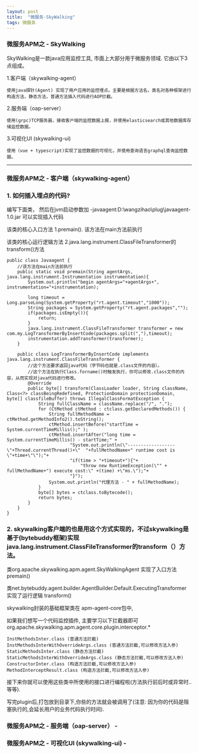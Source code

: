 ```yaml
---
layout: post
title:  "微服务-SkyWalking"
tags: 微服务
---
```



### 微服务APM之 - SkyWalking
    
SkyWalking是一款java应用监控工具, 市面上大部分用于微服务领域. 它由以下3点组成。

1.客户端（skywalking-agent）

    使用java探针(Agent) 实现了用户应用的监控埋点。主要是根据方法名，类名对各种框架进行构造方法，静态方法，普通方法插入代码进行AOP拦截。

2.服务端（oap-server）
    
    使用(grpc)TCP服务器，接收客户端的监控数据上报，并使用elasticsearch或其他数据库存储监控数据。

3.可视化UI (skywalking-ui)
    
    使用（vue + typescript)实现了监控数据的可视化，并使用查询语言graphql查询监控数据。


---

### 微服务APM之 - 客户端（skywalking-agent）

### 1. 如何插入埋点的代码? 

编写下面类， 然后在jvm启动参数加 -javaagent:D:\wangzihao\plug\javaagent-1.0.jar 可以实现插入代码
    
该类的核心入口方法     1.premain(). 该方法在main方法前执行

该类的核心运行逻辑方法  2.java.lang.instrument.ClassFileTransformer的transform()方法

    
    public class Javaagent {
        //该方法在main方法前执行
        public static void premain(String agentArgs, java.lang.instrument.Instrumentation instrumentation){
            System.out.println("begin agentArgs="+agentArgs+", instrumentation="+instrumentation);
    
            long timeout = Long.parseLong(System.getProperty("rt.agent.timeout","1000"));
            String packages = System.getProperty("rt.agent.packages","");
            if(packages.isEmpty()){
                return;
            }
            java.lang.instrument.ClassFileTransformer transformer = new com.my.LogTransformerByInsertCode(packages.split(","),timeout);
            instrumentation.addTransformer(transformer);
        }
        
        public class LogTransformerByInsertCode implements java.lang.instrument.ClassFileTransformer {
            //这个方法要求返回java代码（字节码也就是.class文件的内容）。 
            //这个方法在执行Class.forname()时触发执行，你可以修改.class文件的内容，从而实现对java代码进行修改。
            @Override
            public byte[] transform(ClassLoader loader, String className, Class<?> classBeingRedefined, ProtectionDomain protectionDomain, byte[] classfileBuffer) throws IllegalClassFormatException {
                String fullClassName = className.replace("/", ".");
                for (CtMethod ctMethod : ctclass.getDeclaredMethods()) {
                    String fullMethodName = ctMethod.getMethodInfo2().toString();
                    ctMethod.insertBefore("startTime = System.currentTimeMillis();" );
                    ctMethod.insertAfter("long time = System.currentTimeMillis() - startTime;" +
                            "System.out.println(\"------------------\"+Thread.currentThread()+\"  "+fullMethodName+" runtime cost is \"+time+\"\");"+
                            "if(time > "+timeout+"){"+
                                "throw new RuntimeException(\"" + fullMethodName+") execute cost:\" +(time) +\"ms.\");"+
                            "}");
                    System.out.println("代理方法 - " + fullMethodName);
                }
                byte[] bytes = ctclass.toBytecode();
                return bytes;
            }
        }
    }
    
    
### 2. skywalking客户端的也是用这个方式实现的，不过skywalking是基于(bytebuddy框架)实现java.lang.instrument.ClassFileTransformer的transform（）方法。

类org.apache.skywalking.apm.agent.SkyWalkingAgent 实现了入口方法premain()

类net.bytebuddy.agent.builder.AgentBuilder.Default.ExecutingTransformer 实现了运行逻辑 transform()

skywalking封装的基础框架类在 apm-agent-core包中, 

如果我们想写一个代码监控插件, 主要学习以下拦截器即可org.apache.skywalking.apm.agent.core.plugin.interceptor.*

    InstMethodsInter.class (普通方法拦截)
    InstMethodsInterWithOverrideArgs.class (普通方法拦截,可以修改方法入参)
    StaticMethodsInter.class (静态方法拦截)
    StaticMethodsInterWithOverrideArgs.class (静态方法拦截,可以修改方法入参)
    ConstructorInter.class (构造方法拦截,可以修改方法入参)
    MethodInterceptResult.class (构造方法拦截,可以修改方法入参)


接下来你就可以使用这些类中所使用的接口进行编程啦(方法执行前后时或异常时..等等).

写完plugin后,打包放到目录下,你些的方法就会被调用了(注意: 因为你的代码是阻塞执行的,会延长用户的业务代码执行时间). 


### 微服务APM之 - 服务端（oap-server） - 


### 微服务APM之 - 可视化UI (skywalking-ui) - 
